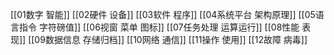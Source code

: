[[01数字 智能]]
[[02硬件 设备]]
[[03软件 程序]]
[[04系统平台 架构原理]]
[[05语言指令 字符磅值]]
[[06视窗 菜单 图标]]
[[07任务处理 运算运行]]
[[08性能 表现]]
[[09数据信息 存储归档]]
[[10网络 通信]]
[[11操作 使用]]
[[12故障 病毒]]





